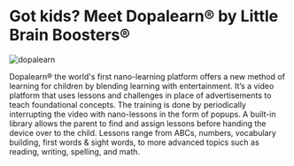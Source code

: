 # Got kids? Meet Dopalearn® by Little Brain Boosters®

![dopalearn](https://github.com/user-attachments/assets/a9506457-c414-49f5-84f4-c29d8852f40b)

Dopalearn® the world's first nano-learning platform offers a new method of learning for children by blending learning with entertainment. It’s a video platform that uses lessons and challenges in place of advertisements to teach foundational concepts. The training is done by periodically interrupting the video with nano-lessons in the form of popups. A built-in library allows the parent to find and assign lessons before handing the device over to the child. Lessons range from ABCs, numbers, vocabulary building, first words & sight words, to more advanced topics such as reading, writing, spelling, and math.
